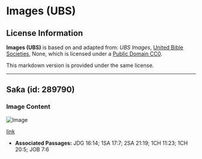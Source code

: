 # Images (UBS)

## License Information

**Images (UBS)** is based on and adapted from: _UBS Images_, [United Bible Societies](https://unitedbiblesocieties.org/), None, which is licensed under a [Public Domain CC0](https://creativecommons.org/public-domain/cc0/).

This markdown version is provided under the same license.



--------------------------------

## Saƙa (id: 289790)

### Image Content

![Image](https://cdn.aquifer.bible/aquifer-content/resources/Media/WEB-0342_weaving_en.jpg)

[link](https://cdn.aquifer.bible/aquifer-content/resources/Media/WEB-0342_weaving_en.jpg)

* **Associated Passages:** JDG 16:14; 1SA 17:7; 2SA 21:19; 1CH 11:23; 1CH 20:5; JOB 7:6

